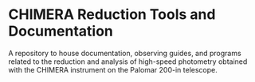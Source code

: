 # CHIMERA Reduction Tools and Documentation

A repository to house documentation, observing guides, and programs related to the reduction and analysis of high-speed photometry obtained with the CHIMERA instrument on the Palomar 200-in telescope.

